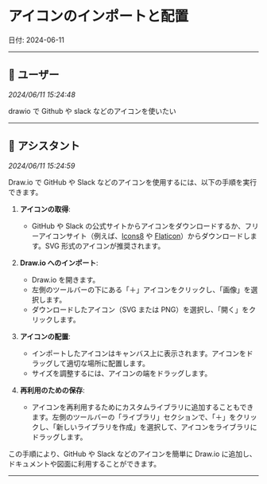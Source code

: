 # アイコンのインポートと配置

日付: 2024-06-11

---

## 👤 ユーザー
*2024/06/11 15:24:48*

drawio で Github や slack などのアイコンを使いたい

---

## 🤖 アシスタント
*2024/06/11 15:24:59*

Draw.io で GitHub や Slack などのアイコンを使用するには、以下の手順を実行できます。

1. **アイコンの取得**:
   - GitHub や Slack の公式サイトからアイコンをダウンロードするか、フリーアイコンサイト（例えば、[Icons8](https://icons8.com/) や [Flaticon](https://www.flaticon.com/)）からダウンロードします。SVG 形式のアイコンが推奨されます。

2. **Draw.io へのインポート**:
   - Draw.io を開きます。
   - 左側のツールバーの下にある「＋」アイコンをクリックし、「画像」を選択します。
   - ダウンロードしたアイコン（SVG または PNG）を選択し、「開く」をクリックします。

3. **アイコンの配置**:
   - インポートしたアイコンはキャンバス上に表示されます。アイコンをドラッグして適切な場所に配置します。
   - サイズを調整するには、アイコンの端をドラッグします。

4. **再利用のための保存**:
   - アイコンを再利用するためにカスタムライブラリに追加することもできます。左側のツールバーの「ライブラリ」セクションで、「＋」をクリックし、「新しいライブラリを作成」を選択して、アイコンをライブラリにドラッグします。

この手順により、GitHub や Slack などのアイコンを簡単に Draw.io に追加し、ドキュメントや図面に利用することができます。

---
